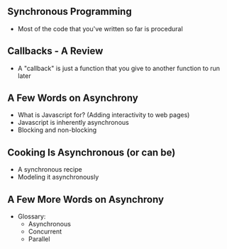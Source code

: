 ## Synchronous Programming
* Most of the code that you've written so far is procedural

## Callbacks - A Review

* A "callback" is just a function that you give to another function to run later

## A Few Words on Asynchrony
* What is Javascript for? (Adding interactivity to web pages)
* Javascript is inherently asynchronous
* Blocking and non-blocking

## Cooking Is Asynchronous (or can be)
* A synchronous recipe
* Modeling it asynchronously


## A Few More Words on Asynchrony
* Glossary:
  * Asynchronous
  * Concurrent
  * Parallel